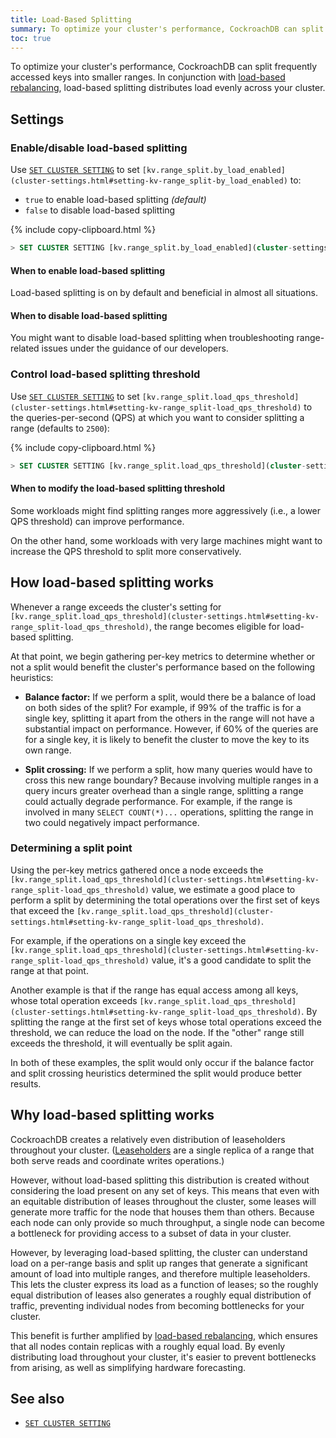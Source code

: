 ```yaml
---
title: Load-Based Splitting
summary: To optimize your cluster's performance, CockroachDB can split frequently accessed keys into their own ranges.
toc: true
---
```


To optimize your cluster's performance, CockroachDB can split frequently accessed keys into smaller ranges. In conjunction with [load-based rebalancing](architecture/replication-layer.html#load-based-replica-rebalancing), load-based splitting distributes load evenly across your cluster.

## Settings

### Enable/disable load-based splitting

Use [`SET CLUSTER SETTING`](set-cluster-setting.html) to set `[kv.range_split.by_load_enabled](cluster-settings.html#setting-kv-range_split-by_load_enabled)` to:

- `true` to enable load-based splitting _(default)_
- `false` to disable load-based splitting

{% include copy-clipboard.html %}
~~~ sql
> SET CLUSTER SETTING [kv.range_split.by_load_enabled](cluster-settings.html#setting-kv-range_split-by_load_enabled) = true;
~~~

#### When to enable load-based splitting

Load-based splitting is on by default and beneficial in almost all situations.

#### When to disable load-based splitting

You might want to disable load-based splitting when troubleshooting range-related issues under the guidance of our developers.

### Control load-based splitting threshold

Use [`SET CLUSTER SETTING`](set-cluster-setting.html) to set `[kv.range_split.load_qps_threshold](cluster-settings.html#setting-kv-range_split-load_qps_threshold)` to the queries-per-second (QPS) at which you want to consider splitting a range (defaults to `2500`):

{% include copy-clipboard.html %}
~~~ sql
> SET CLUSTER SETTING [kv.range_split.load_qps_threshold](cluster-settings.html#setting-kv-range_split-load_qps_threshold) = 2000;
~~~

#### When to modify the load-based splitting threshold

Some workloads might find splitting ranges more aggressively (i.e., a lower QPS threshold) can improve performance.

On the other hand, some workloads with very large machines might want to increase the QPS threshold to split more conservatively.

## How load-based splitting works

Whenever a range exceeds the cluster's setting for `[kv.range_split.load_qps_threshold](cluster-settings.html#setting-kv-range_split-load_qps_threshold)`, the range becomes eligible for load-based splitting.

At that point, we begin gathering per-key metrics to determine whether or not a split would benefit the cluster's performance based on the following heuristics:

- **Balance factor:** If we perform a split, would there be a balance of load on both sides of the split? For example, if 99% of the traffic is for a single key, splitting it apart from the others in the range will not have a substantial impact on performance. However, if 60% of the queries are for a single key, it is likely to benefit the cluster to move the key to its own range.

- **Split crossing:** If we perform a split, how many queries would have to cross this new range boundary? Because involving multiple ranges in a query incurs greater overhead than a single range, splitting a range could actually degrade performance. For example, if the range is involved in many `SELECT COUNT(*)...` operations, splitting the range in two could negatively impact performance.

### Determining a split point

Using the per-key metrics gathered once a node exceeds the `[kv.range_split.load_qps_threshold](cluster-settings.html#setting-kv-range_split-load_qps_threshold)` value, we estimate a good place to perform a split by determining the total operations over the first set of keys that exceed the `[kv.range_split.load_qps_threshold](cluster-settings.html#setting-kv-range_split-load_qps_threshold)`.

For example, if the operations on a single key exceed the `[kv.range_split.load_qps_threshold](cluster-settings.html#setting-kv-range_split-load_qps_threshold)` value, it's a good candidate to split the range at that point.

Another example is that if the range has equal access among all keys, whose total operation exceeds `[kv.range_split.load_qps_threshold](cluster-settings.html#setting-kv-range_split-load_qps_threshold)`. By splitting the range at the first set of keys whose total operations exceed the threshold, we can reduce the load on the node. If the "other" range still exceeds the threshold, it will eventually be split again.

In both of these examples, the split would only occur if the balance factor and split crossing heuristics determined the split would produce better results.

## Why load-based splitting works

CockroachDB creates a relatively even distribution of leaseholders throughout your cluster. ([Leaseholders](architecture/replication-layer.html#leases) are a single replica of a range that both serve reads and coordinate writes operations.)

However, without load-based splitting this distribution is created without considering the load present on any set of keys. This means that even with an equitable distribution of leases throughout the cluster, some leases will generate more traffic for the node that houses them than others. Because each node can only provide so much throughput, a single node can become a bottleneck for providing access to a subset of data in your cluster.

However, by leveraging load-based splitting, the cluster can understand load on a per-range basis and split up ranges that generate a significant amount of load into multiple ranges, and therefore multiple leaseholders. This lets the cluster express its load as a function of leases; so the roughly equal distribution of leases also generates a roughly equal distribution of traffic, preventing individual nodes from becoming bottlenecks for your cluster.

This benefit is further amplified by [load-based rebalancing](architecture/replication-layer.html#load-based-replica-rebalancing), which ensures that all nodes contain replicas with a roughly equal load. By evenly distributing load throughout your cluster, it's easier to prevent bottlenecks from arising, as well as simplifying hardware forecasting.

## See also

- [`SET CLUSTER SETTING`](set-cluster-setting.html)
